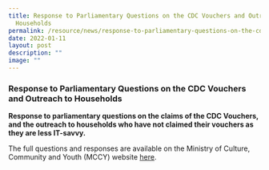 ```yaml
---
title: Response to Parliamentary Questions on the CDC Vouchers and Outreach to
  Households
permalink: /resource/news/response-to-parliamentary-questions-on-the-cdc-vouchers-and-outreach-to-households/
date: 2022-01-11
layout: post
description: ""
image: ""
---
```



### Response to Parliamentary Questions on the CDC Vouchers and Outreach to Households

**Response to parliamentary questions on the claims of the CDC Vouchers, and the outreach to households who have not claimed their vouchers as they are less IT-savvy.**

The full questions and responses are available on the Ministry of Culture, Community and Youth (MCCY) website [here](https://www.mccy.gov.sg/about-us/news-and-resources/parliamentary-matters/2022/July/claim-and-spend-rate-of-elderly-for-cdc-vouchers-scheme-2021).